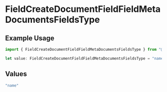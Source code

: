 # FieldCreateDocumentFieldFieldMetaDocumentsFieldsType

## Example Usage

```typescript
import { FieldCreateDocumentFieldFieldMetaDocumentsFieldsType } from "@documenso/sdk-typescript/models/operations";

let value: FieldCreateDocumentFieldFieldMetaDocumentsFieldsType = "name";
```

## Values

```typescript
"name"
```